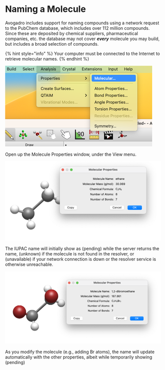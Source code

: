 # Naming a Molecule

Avogadro includes support for naming compounds using a network request to the PubChem database, which includes over 112 million compounds. Since these are deposited by chemical suppliers, pharmaceutical companies, etc. the database may not cover _**every**_ molecule you may build, but includes a broad selection of compounds.

{% hint style="info" %}
Your computer must be connected to the Internet to retrieve molecular names.
{% endhint %}

![Analysis => Properties => Molecular…](../.gitbook/assets/Naming.png)

Open up the Molecule Properties window, under the View menu.

![Note the molecule name for ethane](../.gitbook/assets/Ethane.png)

The IUPAC name will initially show as (pending) while the server returns the name, (unknown) if the molecule is not found in the resolver, or (unavailable) if your network connection is down or the resolver service is otherwise unreachable.

![The molecule name will update as you make changes](../.gitbook/assets/Substituted.png)

As you modify the molecule (e.g., adding Br atoms), the name will update automatically with the other properties, albeit while temporarily showing (pending)
